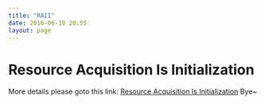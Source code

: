 ```yaml
---
title: "RAII"
date: 2016-06-10 20:55
layout: page
---
```


# Resource Acquisition Is Initialization
More details please goto this link:
[Resource Acquisition Is Initialization](https://en.wikipedia.org/wiki/Resource_Acquisition_Is_Initialization)
Bye~ 

